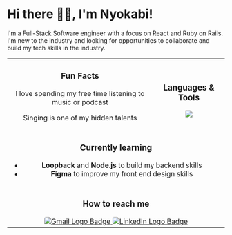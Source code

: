 # Hi there 👋🏾, I'm Nyokabi!

I'm a Full-Stack Software engineer with a focus on React and Ruby on Rails. I'm new to the industry and looking for opportunities to collaborate and build my tech skills in the industry.

<table>
  <tr>
    <td align="center">
    <h3>Fun Facts</h3>
      <p>I love spending my free time listening to music or podcast</p>
      <p>Singing is one of my hidden talents</p>
    </td>
    <td align="center">
      <h3>Languages & Tools</h3>
      <img style="text-align: center;" src="https://skillicons.dev/icons?i=html,css,bootstrap,js,react,vercel,vscode,git,github,githubactions,rails,ruby,postgres,sqlite&perline=4">
    </td>
  </tr>
  <tr>
    <td colspan="2" align="center">
      <h3 style="text-align: center" align="center" valign="top"> Currently learning</h3>
      <ul>
        <li><strong>Loopback</strong> and <strong>Node.js</strong> to build my backend skills</li>
        <li><strong>Figma</strong> to improve my front end design skills</li>
      </ul>
    </td>
  </tr>
  <tr>
    <td colspan="2" align="center">
      <h3>How to reach me</h3>
      <a href="nyokabikamau2014@gmail.com">
        <img 
        src="https://img.shields.io/badge/Gmail-D14836?style=for-the-badge&logo=gmail&logoColor=white" 
        alt="Gmail Logo Badge" 
        style="border-radius: 4px;"
        >
      </a>
      <a href="linkedin.com/in/nyokabikamau">
        <img
          src="https://img.shields.io/badge/LinkedIn-0077B5?style=for-the-badge&logo=linkedin&logoColor=white"
          alt="LinkedIn Logo Badge"
          style="border-radius: 4px;"
          >
      </a>
    </td>
  </tr>
</table>
